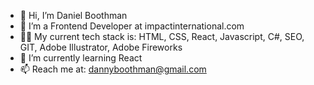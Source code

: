 - 👋 Hi, I’m Daniel Boothman
- 👀 I’m a Frontend Developer at impactinternational.com
- 👩‍💻 My current tech stack is: HTML, CSS, React, Javascript, C#, SEO, GIT, Adobe Illustrator, Adobe Fireworks
- 🌱 I’m currently learning React
- 📫 Reach me at: dannyboothman@gmail.com

<!---
dannyboothman/dannyboothman is a ✨ special ✨ repository because its `README.md` (this file) appears on your GitHub profile.
You can click the Preview link to take a look at your changes.
--->

